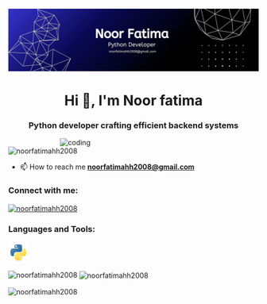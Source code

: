 ![logo](https://github.com/noorfatimahh2008/noorfatimahh2008/blob/main/Github.banner.jpg)
<h1 align="center">Hi 👋, I'm Noor fatima</h1>
<h3 align="center">Python developer crafting efficient backend systems</h3>

<img align="right" alt="coding" width="400" src="https://i.pinimg.com/originals/e7/26/c7/e726c74ac081eed50feee1433d12c998.gif">
<p align="left"> <img src="https://komarev.com/ghpvc/?username=noorfatimahh2008&label=Profile%20views&color=0e75b6&style=flat" alt="noorfatimahh2008" /> </p>

- 📫 How to reach me **noorfatimahh2008@gmail.com**

<h3 align="left">Connect with me:</h3>
<p align="left">
<a href="[https://linkedin.com/in/noorfatimahh2008](https://www.linkedin.com/in/noor-fatimahh/)" target="blank"><img align="center" src="https://raw.githubusercontent.com/rahuldkjain/github-profile-readme-generator/master/src/images/icons/Social/linked-in-alt.svg" alt="noorfatimahh2008" height="30" width="40" /></a>
</p>

<h3 align="left">Languages and Tools:</h3>
<p align="left"> <a href="https://www.python.org" target="_blank" rel="noreferrer"> <img src="https://raw.githubusercontent.com/devicons/devicon/master/icons/python/python-original.svg" alt="python" width="40" height="40"/> </a> </p>

<p><img align="left" src="https://github-readme-stats.vercel.app/api/top-langs?username=noorfatimahh2008&show_icons=true&locale=en&layout=compact" alt="noorfatimahh2008" /></p>

<p>&nbsp;<img align="center" src="https://github-readme-stats.vercel.app/api?username=noorfatimahh2008&show_icons=true&locale=en" alt="noorfatimahh2008" /></p>

<p><img align="center" src="https://github-readme-streak-stats.herokuapp.com/?user=noorfatimahh2008&" alt="noorfatimahh2008" /></p>

